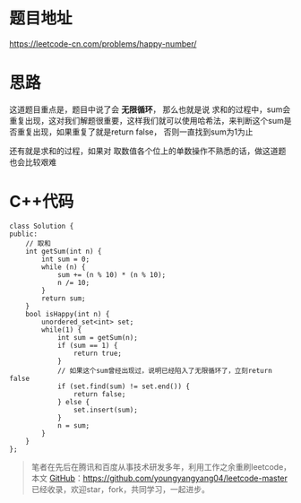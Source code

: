 # 题目地址 
https://leetcode-cn.com/problems/happy-number/

# 思路 

这道题目重点是，题目中说了会 **无限循环**， 那么也就是说 求和的过程中，sum会重复出现，这对我们解题很重要，这样我们就可以使用哈希法，来判断这个sum是否重复出现，如果重复了就是return false， 否则一直找到sum为1为止

还有就是求和的过程，如果对 取数值各个位上的单数操作不熟悉的话，做这道题也会比较艰难

# C++代码

```
class Solution {
public:
    // 取和
    int getSum(int n) {
        int sum = 0;
        while (n) {
            sum += (n % 10) * (n % 10);
            n /= 10;
        }
        return sum;
    }
    bool isHappy(int n) {
        unordered_set<int> set;
        while(1) {
            int sum = getSum(n);
            if (sum == 1) {
                return true;
            }
            // 如果这个sum曾经出现过，说明已经陷入了无限循环了，立刻return false
            if (set.find(sum) != set.end()) {
                return false;
            } else {
                set.insert(sum);
            }
            n = sum;
        }
    }
};
```
> 笔者在先后在腾讯和百度从事技术研发多年，利用工作之余重刷leetcode，本文  [GitHub](https://github.com/youngyangyang04/leetcode-master )：https://github.com/youngyangyang04/leetcode-master 已经收录，欢迎star，fork，共同学习，一起进步。
